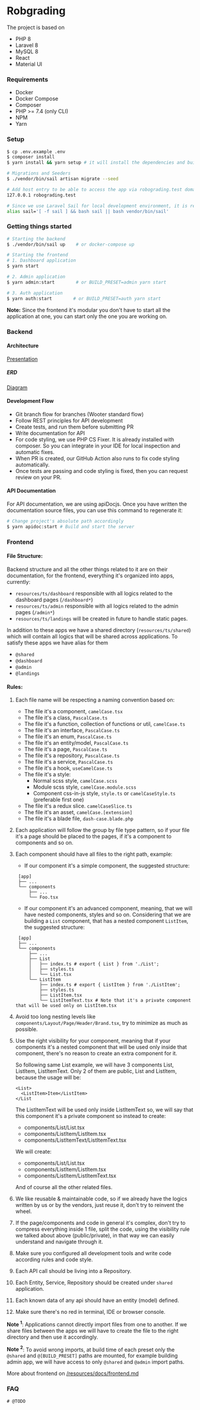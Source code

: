 # Robgrading

The project is based on

-   PHP 8
-   Laravel 8
-   MySQL 8
-   React
-   Material UI

### Requirements

-   Docker
-   Docker Compose
-   Composer
-   PHP >= 7.4 (only CLI)
-   NPM
-   Yarn

### Setup

```bash
$ cp .env.example .env
$ composer install
$ yarn install && yarn setup # it will install the dependencies and build the apps

# Migrations and Seeders
$ ./vendor/bin/sail artisan migrate --seed

# Add host entry to be able to access the app via robograding.test domain
127.0.0.1 robograding.test

# Since we use Laravel Sail for local development environment, it is recommended to add this to your bash aliases
alias sail='[ -f sail ] && bash sail || bash vendor/bin/sail'
```

### Getting things started

```bash
# Starting the backend
$ ./vendor/bin/sail up    # or docker-compose up

# Starting the frontend
# 1. Dashboard application
$ yarn start

# 2. Admin application
$ yarn admin:start        # or BUILD_PRESET=admin yarn start

# 3. Auth application
$ yarn auth:start        # or BUILD_PRESET=auth yarn start
```
**Note:** Since the frontend it's modular you don't have to start all the application at one, you can start only the
one you are working on.

### Backend

#### Architecture

[Presentation](https://docs.google.com/presentation/d/1OCxnv5yxMzO24-4yooT55rqQbnNgyyDy6rvpyQiYozE/edit?usp=sharing)

##### ERD

[Diagram](https://drawsql.app/none-404/diagrams/xyz)

#### Development Flow

-   Git branch flow for branches (Wooter standard flow)
-   Follow REST principles for API development
-   Create tests, and run them before submitting PR
-   Write documentation for API
-   For code styling, we use PHP CS Fixer. It is already installed with composer. So you can integrate in your IDE for
    local inspection and automatic fixes.
-   When PR is created, our GitHub Action also runs to fix code styling automatically.
-   Once tests are passing and code styling is fixed, then you can request review on your PR.

#### API Documentation

For API documentation, we are using apiDocjs. Once you have written the documentation source files, you can use this
command to regenerate it:

```bash
# Change project's absolute path accordingly
$ yarn apidoc:start # Build and start the server
```

### Frontend

#### File Structure:

Backend structure and all the other things related to it are on their documentation, for the frontend, everything it's
organized into apps, currently:

-   `resources/ts/dashboard` responsible with all logics related to the dashboard pages (`/dashboard*`)
-   `resources/ts/admin` responsible with all logics related to the admin pages (`/admin*`)
-   `resources/ts/landings` will be created in future to handle static pages.

In addition to these apps we have a shared directory (`resources/ts/shared`) which will contain all logics that will be
shared across applications. To satisfy these apps we have alias for them

-   `@shared`
-   `@dashboard`
-   `@admin`
-   `@landings`

#### Rules:

1. Each file name will be respecting a naming convention based on:
    - The file it's a component, `camelCase.tsx`
    - The file it's a class, `PascalCase.ts`
    - The file it's a function, collection of functions or util, `camelCase.ts`
    - The file it's an interface, `PascalCase.ts`
    - The file it's an enum, `PascalCase.ts`
    - The file it's an entity/model, `PascalCase.ts`
    - The file it's a page, `PascalCase.ts`
    - The file it's a repository, `PascalCase.ts`
    - The file it's a service, `PascalCase.ts`
    - The file it's a hook, `useCamelCase.ts`
    - The file it's a style:
        - Normal scss style, `camelCase.scss`
        - Module scss style, `camelCase.module.scss`
        - Component css-in-js style, `style.ts` or `camelCaseStyle.ts` (preferable first one)
    - The file it's a redux slice. `camelCaseSlice.ts`
    - The file it's an asset, `camelCase.[extension]`
    - The file it's a blade file, `dash-case.blade.php`
2. Each application will follow the group by file type pattern, so if your file it's a page should be placed to the
   pages, if it's a component to components and so on.
3. Each component should have all files to the right path, example:

    - If our component it's a simple component, the suggested structure:

    ```
     [app]
     ├── ...
     └── components
         ├── ...
         └── Foo.tsx
    ```

    - If our component it's an advanced component, meaning, that we will have nested components, styles and so on.
      Considering that we are building a `List` component, that has a nested component `ListItem`, the suggested
      structure:

    ```
     [app]
     ├── ...
     └── components
         ├── ...
         ├── List
         │   ├── index.ts # export { List } from './List';
         │   ├── styles.ts
         │   └── List.tsx
         └── ListItem
             ├── index.ts # export { ListItem } from './ListItem';
             ├── styles.ts
             ├── ListItem.tsx
             └── ListItemText.tsx # Note that it's a private component that will be used only on ListItem.tsx
    ```

4. Avoid too long nesting levels like `components/Layout/Page/Header/Brand.tsx`, try to minimize as much as possible.
5. Use the right visibility for your component, meaning that if your components it's a nested component that will be
   used only inside that component, there's no reason to create an extra component for it.

    So following same List example, we will have 3 components List, ListItem, ListItemText. Only 2 of them are public,
    List and ListItem, because the usage will be:

    ```
    <List>
      <ListItem>Item</ListItem>
    </List
    ```

    The ListItemText will be used only inside ListItemText so, we will say that this component it's a private component
    so instead to create:

    - components/List/List.tsx
    - components/ListItem/ListItem.tsx
    - components/ListItemText/ListItemText.tsx

    We will create:

    - components/List/List.tsx
    - components/ListItem/ListItem.tsx
    - components/ListItem/ListItemText.tsx

    And of course all the other related files.

6. We like reusable & maintainable code, so if we already have the logics written by us or by the vendors, just reuse
   it, don't try to reinvent the wheel.
7. If the page/components and code in general it's complex, don't try to compress everything inside 1 file, split the
   code, using the visibility rule we talked about above (public/private), in that way we can easily understand and
   navigate through it.
8. Make sure you configured all development tools and write code according rules and code style.
9. Each API call should be living into a Repository.
10. Each Entity, Service, Repository should be created under `shared` application.
11. Each known data of any api should have an entity (model) defined.
12. Make sure there's no red in terminal, IDE or browser console.

**Note <sup>1</sup>**: Applications cannot directly import files from one to another. If we share files between the apps
we will have to create the file to the right directory and then use it accordingly.

**Note <sup>2</sup>**: To avoid wrong imports, at build time of each preset only the `@shared` and `@[BUILD_PRESET]`
paths are mounted, for example building admin app, we will have access to only `@shared` and `@admin` import paths.

More about frontend on [/resources/docs/frontend.md](resources/docs/frontend.md)

### FAQ

```
# @TODO
```
